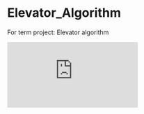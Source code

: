 # Elevator_Algorithm
For term project: Elevator algorithm


 <embed src= "http://naver.com"></embed>

